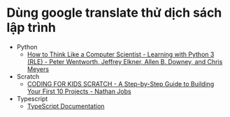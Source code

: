 # Dùng google translate thử dịch sách lập trình

- Python
  + [How to Think Like a Computer Scientist - Learning with Python 3 (RLE) - Peter Wentworth, Jeffrey Elkner, Allen B. Downey, and Chris Meyers](python/thinkcs/README.md)
- Scratch
  + [CODING FOR KIDS SCRATCH - A Step-by-Step Guide to Building Your First 10 Projects - Nathan Jobs](scratch/Coding-for-Kids-Scratch/README.md)
- Typescript
  + [TypeScript Documentation](typescript/typescript-documentation/README.md)
